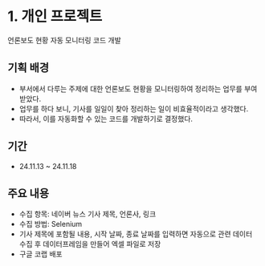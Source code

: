 # 1. 개인 프로젝트
언론보도 현황 자동 모니터링 코드 개발

## 기획 배경
* 부서에서 다루는 주제에 대한 언론보도 현황을 모니터링하여 정리하는 업무를 부여받았다.
* 업무를 하다 보니, 기사를 일일이 찾아 정리하는 일이 비효율적이라고 생각했다.
* 따라서, 이를 자동화할 수 있는 코드를 개발하기로 결정했다.

## 기간
* 24.11.13 ~ 24.11.18

## 주요 내용
* 수집 항목: 네이버 뉴스 기사 제목, 언론사, 링크
* 수집 방법: Selenium
* 기사 제목에 포함될 내용, 시작 날짜, 종료 날짜를 입력하면 자동으로 관련 데이터 수집 후 데이터프레임을 만들어 엑셀 파일로 저장
* 구글 코랩 배포
